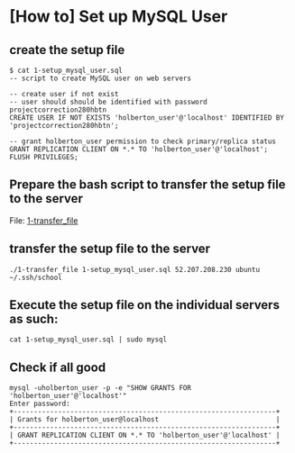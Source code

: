 # [How to] Set up MySQL User
## create the setup file
```
$ cat 1-setup_mysql_user.sql 
-- script to create MySQL user on web servers

-- create user if not exist
-- user should should be identified with password projectcorrection280hbtn
CREATE USER IF NOT EXISTS 'holberton_user'@'localhost' IDENTIFIED BY 'projectcorrection280hbtn';

-- grant holberton_user permission to check primary/replica status
GRANT REPLICATION CLIENT ON *.* TO 'holberton_user'@'localhost';
FLUSH PRIVILEGES;
```
## Prepare the bash script to transfer the setup file to the server 
File: [1-transfer_file](./1-transfer_file)
## transfer the setup file to the server
```
./1-transfer_file 1-setup_mysql_user.sql 52.207.208.230 ubuntu ~/.ssh/school
```

## Execute the setup file on the individual servers as such:
```
cat 1-setup_mysql_user.sql | sudo mysql
```

## Check if all good
```
mysql -uholberton_user -p -e "SHOW GRANTS FOR 'holberton_user'@'localhost'"
Enter password:
+-----------------------------------------------------------------+
| Grants for holberton_user@localhost                             |
+-----------------------------------------------------------------+
| GRANT REPLICATION CLIENT ON *.* TO 'holberton_user'@'localhost' |
+-----------------------------------------------------------------+
```